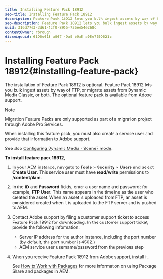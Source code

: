 ```yaml
---
title: Installing Feature Pack 18912
seo-title: Installing Feature Pack 18912
description: Feature Pack 18912 lets you bulk ingest assets by way of FTP, or migrate assets from Dynamic Media Classic, or both. This optional feature pack is available from Adobe support.
seo-description: Feature Pack 18912 lets you bulk ingest assets by way of FTP, or migrate assets from Dynamic Media Classic, or both. This optional feature pack is available from Adobe support.
uuid: 316d77e3-3d61-4cf0-8955-726ee54e268c
contentOwner: rbrough
discoiquuid: 6198e613-a867-49a8-b9a5-a05e7889821c
---
```


# Installing Feature Pack 18912{#installing-feature-pack}

The installation of Feature Pack 18912 is optional. Feature Pack 18912 lets you bulk ingest assets by way of FTP, or migrate assets from Dynamic Media Classic, or both. The optional feature pack is available from Adobe support.

>[!NOTE]
>
>Migration Feature Packs are only supported as part of a migration project through Adobe Pro Services.

When installing this feature pack, you must also create a service user and provide that information to Adobe support.

See also [Configuring Dynamic Media - Scene7 mode](https://helpx.adobe.com/experience-manager/6-3/assets/using/config-dynamic-fp-14410.html).

**To install feature pack 18912**,

1. In your AEM instance, navigate to **Tools** &gt; **Security** &gt; **Users** and select **Create User**. This service user must have **read/write** permissions to /**content/dam**.
1. In the **ID** and **Password** fields, enter a user name and password; for example, **FTP User**. This name appears in the timeline as the user who created the asset. When an asset is uploaded from FTP, an asset is considered created when it is uploaded to the FTP server and is pushed to AEM.
1. Contact Adobe support by filing a customer support ticket to access Feature Pack 18912 for downloading. In the customer support ticket, provide the following information:

    * Server IP address for the author instance, including the port number (by default, the port number is 4502.) 
    * AEM service user username/password from the previous step

1. When you receive Feature Pack 18912 from Adobe support, install it.

   See [How to Work with Packages](/help/sites-administering/package-manager.md) for more information on using Package Share and packages in AEM.

